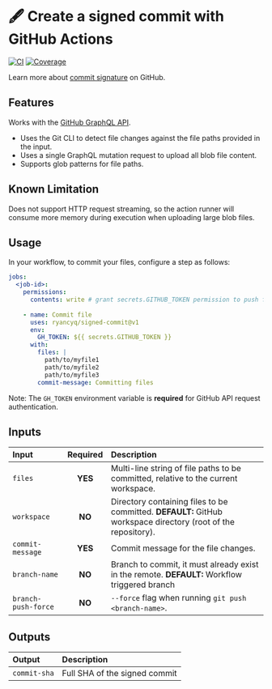 # :fountain_pen: Create a **signed** commit with GitHub Actions

[![CI][ci_badge]][ci_workflows]
[![Coverage][coverage_badge]][coverage]

Learn more about [commit signature](https://docs.github.com/en/authentication/managing-commit-signature-verification/about-commit-signature-verification) on GitHub.

## Features

Works with the [GitHub GraphQL API](https://docs.github.com/en/graphql).

- Uses the Git CLI to detect file changes against the file paths provided in the input.
- Uses a single GraphQL mutation request to upload all blob file content.
- Supports glob patterns for file paths.

## Known Limitation
Does not support HTTP request streaming, so the action runner will consume more memory during execution when uploading large blob files.

## Usage
In your workflow, to commit your files, configure a step as follows:

```yaml
jobs:
  <job-id>:
    permissions:
      contents: write # grant secrets.GITHUB_TOKEN permission to push file changes
  
    - name: Commit file
      uses: ryancyq/signed-commit@v1
      env:
        GH_TOKEN: ${{ secrets.GITHUB_TOKEN }}
      with:
        files: |
          path/to/myfile1
          path/to/myfile2
          path/to/myfile3
        commit-message: Committing files
```

Note: The `GH_TOKEN` environment variable is **required** for GitHub API request authentication.

## Inputs
| Input | Required | Description |
| :--- | :---: | :---  |
| `files` | **YES** | Multi-line string of file paths to be committed, relative to the current workspace.|
| `workspace` | **NO** | Directory containing files to be committed. **DEFAULT:** GitHub workspace directory (root of the repository). |
| `commit-message` | **YES** | Commit message for the file changes. |
| `branch-name` | **NO** | Branch to commit, it must already exist in the remote. **DEFAULT:** Workflow triggered branch |
| `branch-push-force` | **NO** | `--force` flag when running `git push <branch-name>`. |

## Outputs
| Output | Description |
| :--- | :--- |
| `commit-sha` | Full SHA of the signed commit |

[ci_badge]: https://github.com/ryancyq/signed-commit/actions/workflows/ci.yml/badge.svg
[ci_workflows]: https://github.com/ryancyq/signed-commit/actions/workflows/ci.yml
[coverage_badge]: https://codecov.io/gh/ryancyq/signed-commit/graph/badge.svg?token=KZTD2F2MN2
[coverage]: https://codecov.io/gh/ryancyq/signed-commit
